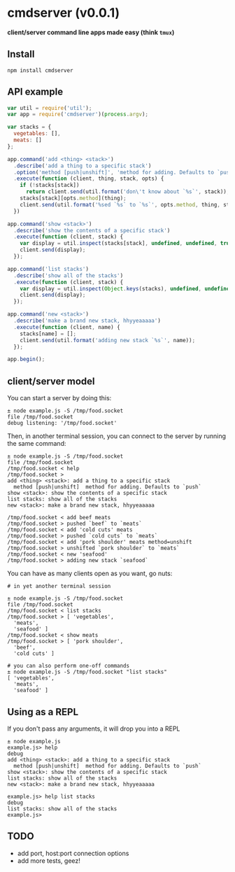 # cmdserver (v0.0.1)
**client/server command line apps made easy (think `tmux`)**

## Install
```
npm install cmdserver
```

## API example

```js
var util = require('util');
var app = require('cmdserver')(process.argv);

var stacks = {
  vegetables: [],
  meats: []
};

app.command('add <thing> <stack>')
  .describe('add a thing to a specific stack')
  .option('method [push|unshift]', 'method for adding. Defaults to `push`', 'push')
  .execute(function (client, thing, stack, opts) {
    if (!stacks[stack])
      return client.send(util.format('don\'t know about `%s`', stack));
    stacks[stack][opts.method](thing);
    client.send(util.format('%sed `%s` to `%s`', opts.method, thing, stack));
  })

app.command('show <stack>')
  .describe('show the contents of a specific stack')
  .execute(function (client, stack) {
    var display = util.inspect(stacks[stack], undefined, undefined, true);
    client.send(display);
  });

app.command('list stacks')
  .describe('show all of the stacks')
  .execute(function (client, stack) {
    var display = util.inspect(Object.keys(stacks), undefined, undefined, true);
    client.send(display);
  });

app.command('new <stack>')
  .describe('make a brand new stack, hhyyeaaaaa')
  .execute(function (client, name) {
    stacks[name] = [];
    client.send(util.format('adding new stack `%s`', name));
  });

app.begin();
```
## client/server model

You can start a server by doing this:

```
± node example.js -S /tmp/food.socket    
file /tmp/food.socket
debug listening: '/tmp/food.socket'
```

Then, in another terminal session, you can connect to the server by running
the same command:

```
± node example.js -S /tmp/food.socket
file /tmp/food.socket
/tmp/food.socket < help
/tmp/food.socket > 
add <thing> <stack>: add a thing to a specific stack
  method [push|unshift]  method for adding. Defaults to `push` 
show <stack>: show the contents of a specific stack
list stacks: show all of the stacks
new <stack>: make a brand new stack, hhyyeaaaaa

/tmp/food.socket < add beef meats
/tmp/food.socket > pushed `beef` to `meats`
/tmp/food.socket < add 'cold cuts' meats
/tmp/food.socket > pushed `cold cuts` to `meats`
/tmp/food.socket < add 'pork shoulder' meats method=unshift
/tmp/food.socket > unshifted `pork shoulder` to `meats`
/tmp/food.socket < new 'seafood'
/tmp/food.socket > adding new stack `seafood`
```

You can have as many clients open as you want, go nuts:

```
# in yet another terminal session

± node example.js -S /tmp/food.socket
file /tmp/food.socket
/tmp/food.socket < list stacks
/tmp/food.socket > [ 'vegetables',
  'meats',
  'seafood' ]
/tmp/food.socket < show meats
/tmp/food.socket > [ 'pork shoulder',
  'beef',
  'cold cuts' ]

# you can also perform one-off commands
± node example.js -S /tmp/food.socket "list stacks"
[ 'vegetables',
  'meats',
  'seafood' ]
```

## Using as a REPL

If you don't pass any arguments, it will drop you into a REPL

```
± node example.js                                  
example.js> help
debug 
add <thing> <stack>: add a thing to a specific stack
  method [push|unshift]  method for adding. Defaults to `push` 
show <stack>: show the contents of a specific stack
list stacks: show all of the stacks
new <stack>: make a brand new stack, hhyyeaaaaa

example.js> help list stacks
debug 
list stacks: show all of the stacks
example.js> 
```

## TODO
* add port, host:port connection options
* add more tests, geez!
